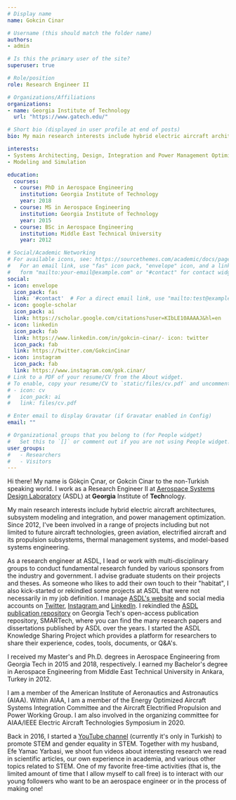 ```yaml
---
# Display name
name: Gokcin Cinar

# Username (this should match the folder name)
authors:
- admin

# Is this the primary user of the site?
superuser: true

# Role/position
role: Research Engineer II

# Organizations/Affiliations
organizations:
- name: Georgia Institute of Technology
  url: "https://www.gatech.edu/"

# Short bio (displayed in user profile at end of posts)
bio: My main research interests include hybrid electric aircraft architectures, propulsion subsystem modeling and integration, and power management optimization.

interests:
- Systems Architecting, Design, Integration and Power Management Optimization for Electrified Aircraft
- Modeling and Simulation

education:
  courses:
  - course: PhD in Aerospace Engineering
    institution: Georgia Institute of Technology
    year: 2018
  - course: MS in Aerospace Engineering
    institution: Georgia Institute of Technology
    year: 2015
  - course: BSc in Aerospace Engineering
    institution: Middle East Technical University
    year: 2012

# Social/Academic Networking
# For available icons, see: https://sourcethemes.com/academic/docs/page-builder/#icons
#   For an email link, use "fas" icon pack, "envelope" icon, and a link in the
#   form "mailto:your-email@example.com" or "#contact" for contact widget.
social:
- icon: envelope
  icon_pack: fas
  link: '#contact'  # For a direct email link, use "mailto:test@example.org".
- icon: google-scholar
  icon_pack: ai
  link: https://scholar.google.com/citations?user=KIbLE10AAAAJ&hl=en
- icon: linkedin
  icon_pack: fab
  link: https://www.linkedin.com/in/gokcin-cinar/- icon: twitter
  icon_pack: fab
  link: https://twitter.com/GokcinCinar
- icon: instagram
  icon_pack: fab
  link: https://www.instagram.com/gok.cinar/
# Link to a PDF of your resume/CV from the About widget.
# To enable, copy your resume/CV to `static/files/cv.pdf` and uncomment the lines below.
# - icon: cv
#   icon_pack: ai
#   link: files/cv.pdf

# Enter email to display Gravatar (if Gravatar enabled in Config)
email: ""

# Organizational groups that you belong to (for People widget)
#   Set this to `[]` or comment out if you are not using People widget.
user_groups:
#   - Researchers
#   - Visitors
---
```


Hi there! My name is Gökçin Çınar, or Gokcin Cinar to the non-Turkish speaking world. I work as a Research Engineer II at [Aerospace Systems Design Laboratory](https://www.asdl.gatech.edu/) (ASDL) at **Georgia** Institute of **Tech**nology.

My main research interests include hybrid electric aircraft architectures, subsystem modeling and integration, and power management optimization. Since 2012, I've been involved in a range of projects including but not limited to future aircraft technologies, green aviation, electrified aircraft and its propulsion subsystems, thermal management systems, and model-based systems engineering.

As a research engineer at ASDL, I lead or work with multi-disciplinary groups to conduct fundamental research funded by various sponsors from the industry and government. I advise graduate students on their projects and theses. As someone who likes to add their own touch to their "habitat", I also kick-started or rekindled some projects at ASDL that were not necessarily in my job definition. I manage [ASDL's website](https://www.asdl.gatech.edu/) and social media accounts on [Twitter](https://twitter.com/asdl_gatech), [Instagram ](https://www.instagram.com/asdl_gatech/)and [LinkedIn](https://www.linkedin.com/groups/2407/). I rekindled the [ASDL publication repository](https://smartech.gatech.edu/handle/1853/6027) on Georgia Tech's open-access publication repository, SMARTech, where you can find the many research papers and dissertations published by ASDL over the years. I started the ASDL Knowledge Sharing Project which provides a platform for researchers to share their experience, codes, tools, documents, or Q&A's.

I received my Master's and Ph.D. degrees in Aerospace Engineering from Georgia Tech in 2015 and 2018, respectively. I earned my Bachelor's degree in Aerospace Engineering from Middle East Technical University in Ankara, Turkey in 2012.

I am a member of the American Institute of Aeronautics and Astronautics (AIAA). Within AIAA, I am a member of the Energy Optimized Aircraft Systems Integration Committee and the Aircraft Electrified Propulsion and Power Working Group. I am also involved in the organizing committee for AIAA/IEEE Electric Aircraft Technologies Symposium in 2020.

Back in 2016, I started a [YouTube channel](http://youtube.com/BizsizOnlar) (currently it's only in Turkish) to promote STEM and gender equality in STEM. Together with my husband, Efe Yamac Yarbasi, we shoot fun videos about interesting research we read in scientific articles, our own experience in academia, and various other topics related to STEM. One of my favorite free-time activities (that is, the limited amount of time that I allow myself to call free) is to interact with our young followers who want to be an aerospace engineer or in the process of making one!